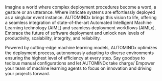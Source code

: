 Imagine a world where complex deployment procedures become a word, a gesture or an utterance. Where intricate systems are effortlessly deployed as a singlular event instance. AUTOMINDx brings this vision to life, offering a seamless integration of state-of-the-art Automated Intelligent Machine Learning technology (AIML) and seamless deployment workflows (AIMLx). Embrace the future of software deployment and unlock new levels of productivity, scalability, integrity, and reliability.

Powered by cutting-edge machine learning models, AUTOMINDx optimizes the deployment process, autonomously adapting to diverse environments ensuring the highest level of efficiency at every step. Say goodbye to tedious manual configurations and let AUTOMINDx take charge/ Empower your team of machine learning agents to focus on innovation and driving your projects forward.
